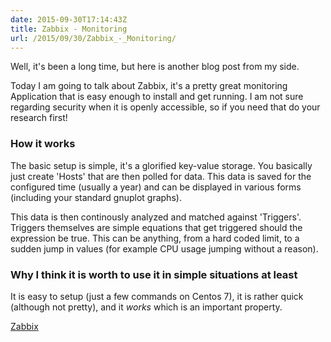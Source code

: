 ```yaml
---
date: 2015-09-30T17:14:43Z
title: Zabbix - Monitoring
url: /2015/09/30/Zabbix_-_Monitoring/
---
```


Well, it's been a long time, but here is another blog post from my side.

Today I am going to talk about Zabbix, it's a pretty great monitoring
Application that is easy enough to install and get running. I am not sure
regarding security when it is openly accessible, so if you need that do your
research first!

### How it works

The basic setup is simple, it's a glorified key-value storage.
You basically just create 'Hosts' that are then polled for data.
This data is saved for the configured time (usually a year) and can be displayed
in various forms (including your standard gnuplot graphs).

This data is then continously analyzed and matched against 'Triggers'.
Triggers themselves are simple equations that get triggered should the
expression be true. This can be anything, from a hard coded limit, to a sudden
jump in values (for example CPU usage jumping without a reason).

### Why I think it is worth to use it in simple situations at least

It is easy to setup (just a few commands on Centos 7), it is rather quick
(although not pretty), and it *works* which is an important property.


[Zabbix](http://www.zabbix.com/)
